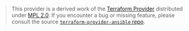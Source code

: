 > This provider is a derived work of the [Terraform Provider](https://github.com/ansible/terraform-provider-ansible)
> distributed under [MPL 2.0](https://www.mozilla.org/en-US/MPL/2.0/). If you encounter a bug or missing feature,
> please consult the source [`terraform-provider-ansible` repo](https://github.com/ansible/terraform-provider-ansible/issues).
